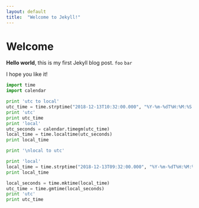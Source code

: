 ```yaml
---
layout: default
title:  "Welcome to Jekyll!"
---
```


# Welcome

**Hello world**, this is my first Jekyll blog post. `foo` `bar`

I hope you like it!

```python
import time
import calendar

print 'utc to local'
utc_time = time.strptime("2018-12-13T10:32:00.000", "%Y-%m-%dT%H:%M:%S.%f")
print 'utc'
print utc_time
print 'local'
utc_seconds = calendar.timegm(utc_time)
local_time = time.localtime(utc_seconds)
print local_time

print '\nlocal to utc'

print 'local'
local_time = time.strptime("2018-12-13T09:32:00.000", "%Y-%m-%dT%H:%M:%S.%f")
print local_time

local_seconds = time.mktime(local_time)
utc_time = time.gmtime(local_seconds)
print 'utc'
print utc_time
```
